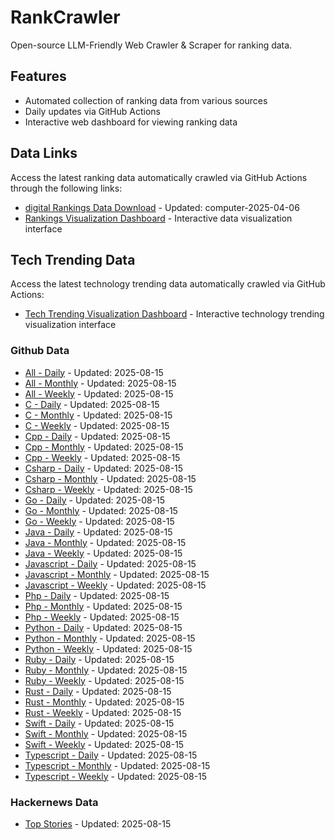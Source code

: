 # RankCrawler

Open-source LLM-Friendly Web Crawler & Scraper for ranking data.

## Features

* Automated collection of ranking data from various sources
* Daily updates via GitHub Actions
* Interactive web dashboard for viewing ranking data


## Data Links

Access the latest ranking data automatically crawled via GitHub Actions through the following links:

* [digital Rankings Data Download](https://github.com/chenjy16/RankCrawler/blob/main/data/1688/digital_computer_2025-04-06.json) - Updated: computer-2025-04-06
* [Rankings Visualization Dashboard](https://chenjy16.github.io/RankCrawler/1688_rankings.html) - Interactive data visualization interface




## Tech Trending Data

Access the latest technology trending data automatically crawled via GitHub Actions:

* [Tech Trending Visualization Dashboard](https://chenjy16.github.io/RankCrawler/tech_trending.html) - Interactive technology trending visualization interface

### Github Data

* [All - Daily](https://github.com/chenjy16/RankCrawler/blob/main/data/github/github_all_daily_2025-08-15.json) - Updated: 2025-08-15
* [All - Monthly](https://github.com/chenjy16/RankCrawler/blob/main/data/github/github_all_monthly_2025-08-15.json) - Updated: 2025-08-15
* [All - Weekly](https://github.com/chenjy16/RankCrawler/blob/main/data/github/github_all_weekly_2025-08-15.json) - Updated: 2025-08-15
* [C - Daily](https://github.com/chenjy16/RankCrawler/blob/main/data/github/github_c_daily_2025-08-15.json) - Updated: 2025-08-15
* [C - Monthly](https://github.com/chenjy16/RankCrawler/blob/main/data/github/github_c_monthly_2025-08-15.json) - Updated: 2025-08-15
* [C - Weekly](https://github.com/chenjy16/RankCrawler/blob/main/data/github/github_c_weekly_2025-08-15.json) - Updated: 2025-08-15
* [Cpp - Daily](https://github.com/chenjy16/RankCrawler/blob/main/data/github/github_cpp_daily_2025-08-15.json) - Updated: 2025-08-15
* [Cpp - Monthly](https://github.com/chenjy16/RankCrawler/blob/main/data/github/github_cpp_monthly_2025-08-15.json) - Updated: 2025-08-15
* [Cpp - Weekly](https://github.com/chenjy16/RankCrawler/blob/main/data/github/github_cpp_weekly_2025-08-15.json) - Updated: 2025-08-15
* [Csharp - Daily](https://github.com/chenjy16/RankCrawler/blob/main/data/github/github_csharp_daily_2025-08-15.json) - Updated: 2025-08-15
* [Csharp - Monthly](https://github.com/chenjy16/RankCrawler/blob/main/data/github/github_csharp_monthly_2025-08-15.json) - Updated: 2025-08-15
* [Csharp - Weekly](https://github.com/chenjy16/RankCrawler/blob/main/data/github/github_csharp_weekly_2025-08-15.json) - Updated: 2025-08-15
* [Go - Daily](https://github.com/chenjy16/RankCrawler/blob/main/data/github/github_go_daily_2025-08-15.json) - Updated: 2025-08-15
* [Go - Monthly](https://github.com/chenjy16/RankCrawler/blob/main/data/github/github_go_monthly_2025-08-15.json) - Updated: 2025-08-15
* [Go - Weekly](https://github.com/chenjy16/RankCrawler/blob/main/data/github/github_go_weekly_2025-08-15.json) - Updated: 2025-08-15
* [Java - Daily](https://github.com/chenjy16/RankCrawler/blob/main/data/github/github_java_daily_2025-08-15.json) - Updated: 2025-08-15
* [Java - Monthly](https://github.com/chenjy16/RankCrawler/blob/main/data/github/github_java_monthly_2025-08-15.json) - Updated: 2025-08-15
* [Java - Weekly](https://github.com/chenjy16/RankCrawler/blob/main/data/github/github_java_weekly_2025-08-15.json) - Updated: 2025-08-15
* [Javascript - Daily](https://github.com/chenjy16/RankCrawler/blob/main/data/github/github_javascript_daily_2025-08-15.json) - Updated: 2025-08-15
* [Javascript - Monthly](https://github.com/chenjy16/RankCrawler/blob/main/data/github/github_javascript_monthly_2025-08-15.json) - Updated: 2025-08-15
* [Javascript - Weekly](https://github.com/chenjy16/RankCrawler/blob/main/data/github/github_javascript_weekly_2025-08-15.json) - Updated: 2025-08-15
* [Php - Daily](https://github.com/chenjy16/RankCrawler/blob/main/data/github/github_php_daily_2025-08-15.json) - Updated: 2025-08-15
* [Php - Monthly](https://github.com/chenjy16/RankCrawler/blob/main/data/github/github_php_monthly_2025-08-15.json) - Updated: 2025-08-15
* [Php - Weekly](https://github.com/chenjy16/RankCrawler/blob/main/data/github/github_php_weekly_2025-08-15.json) - Updated: 2025-08-15
* [Python - Daily](https://github.com/chenjy16/RankCrawler/blob/main/data/github/github_python_daily_2025-08-15.json) - Updated: 2025-08-15
* [Python - Monthly](https://github.com/chenjy16/RankCrawler/blob/main/data/github/github_python_monthly_2025-08-15.json) - Updated: 2025-08-15
* [Python - Weekly](https://github.com/chenjy16/RankCrawler/blob/main/data/github/github_python_weekly_2025-08-15.json) - Updated: 2025-08-15
* [Ruby - Daily](https://github.com/chenjy16/RankCrawler/blob/main/data/github/github_ruby_daily_2025-08-15.json) - Updated: 2025-08-15
* [Ruby - Monthly](https://github.com/chenjy16/RankCrawler/blob/main/data/github/github_ruby_monthly_2025-08-15.json) - Updated: 2025-08-15
* [Ruby - Weekly](https://github.com/chenjy16/RankCrawler/blob/main/data/github/github_ruby_weekly_2025-08-15.json) - Updated: 2025-08-15
* [Rust - Daily](https://github.com/chenjy16/RankCrawler/blob/main/data/github/github_rust_daily_2025-08-15.json) - Updated: 2025-08-15
* [Rust - Monthly](https://github.com/chenjy16/RankCrawler/blob/main/data/github/github_rust_monthly_2025-08-15.json) - Updated: 2025-08-15
* [Rust - Weekly](https://github.com/chenjy16/RankCrawler/blob/main/data/github/github_rust_weekly_2025-08-15.json) - Updated: 2025-08-15
* [Swift - Daily](https://github.com/chenjy16/RankCrawler/blob/main/data/github/github_swift_daily_2025-08-15.json) - Updated: 2025-08-15
* [Swift - Monthly](https://github.com/chenjy16/RankCrawler/blob/main/data/github/github_swift_monthly_2025-08-15.json) - Updated: 2025-08-15
* [Swift - Weekly](https://github.com/chenjy16/RankCrawler/blob/main/data/github/github_swift_weekly_2025-08-15.json) - Updated: 2025-08-15
* [Typescript - Daily](https://github.com/chenjy16/RankCrawler/blob/main/data/github/github_typescript_daily_2025-08-15.json) - Updated: 2025-08-15
* [Typescript - Monthly](https://github.com/chenjy16/RankCrawler/blob/main/data/github/github_typescript_monthly_2025-08-15.json) - Updated: 2025-08-15
* [Typescript - Weekly](https://github.com/chenjy16/RankCrawler/blob/main/data/github/github_typescript_weekly_2025-08-15.json) - Updated: 2025-08-15

### Hackernews Data

* [Top Stories](https://github.com/chenjy16/RankCrawler/blob/main/data/hackernews/hackernews_top_2025-08-15.json) - Updated: 2025-08-15


